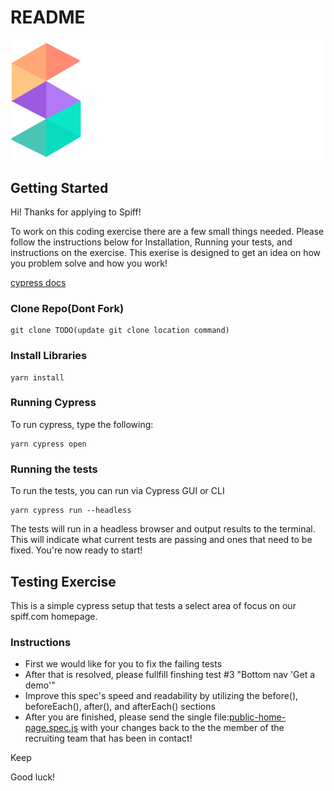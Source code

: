 # README

![[GitHub Dark]](/assets/Spiff_PrimaryLogo_RBG_Inverse_LARGE.png)

## Getting Started

Hi! Thanks for applying to Spiff!

To work on this coding exercise there are a few small things needed. Please follow the instructions below for Installation, Running your tests, and instructions on the exercise. This exerise is designed to get an idea on how you problem solve and how you work!

[cypress docs](https://docs.cypress.io/guides/overview/why-cypress)

### Clone Repo(Dont Fork)
```
git clone TODO(update git clone location command)
```

### Install Libraries
```
yarn install
```

### Running Cypress 
To run cypress, type the following:

```
yarn cypress open
```

### Running the tests
To run the tests, you can run via Cypress GUI or CLI

```
yarn cypress run --headless
```

The tests will run in a headless browser and output results to the terminal. This will indicate what current tests are passing and ones that need to be fixed. You're now ready to start!


## Testing Exercise
This is a simple cypress setup that tests a select area of focus on our spiff.com homepage.


### Instructions
- First we would like for you to fix the failing tests 
- After that is resolved, please fullfill finshing test #3 "Bottom nav 'Get a demo'"
- Improve this spec's speed and readability by utilizing the before(), beforeEach(), after(), and afterEach() sections
- After you are finished, please send the single file:[public-home-page.spec.js](cypress/integration/public-home-page.spec.js) with your changes back to the the member of the recruiting team that has been in contact! 

Keep

Good luck!